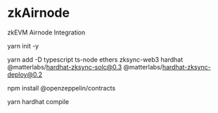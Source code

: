 # zkAirnode
zkEVM Airnode Integration

yarn init -y

yarn add -D typescript ts-node ethers zksync-web3 hardhat @matterlabs/hardhat-zksync-solc@0.3 @matterlabs/hardhat-zksync-deploy@0.2

npm install @openzeppelin/contracts

yarn hardhat compile
